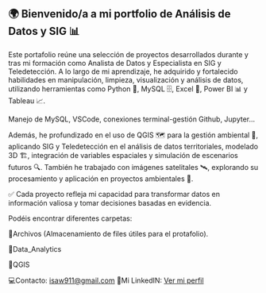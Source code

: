 ## 🌍 Bienvenido/a a mi portfolio de Análisis de Datos y SIG 📊

Este portafolio reúne una selección de proyectos desarrollados durante y tras mi formación como Analista de Datos y Especialista en SIG y Teledetección. A lo largo de mi aprendizaje, he adquirido y fortalecido habilidades en manipulación, limpieza, visualización y análisis de datos, utilizando herramientas como Python 🐍, MySQL 🗄️, Excel 📑, Power BI 📊 y Tableau 📈.

Manejo de MySQL, VSCode, conexiones terminal-gestión Github, Jupyter...

Además, he profundizado en el uso de QGIS 🗺️ para la gestión ambiental 🌱, aplicando SIG y Teledetección en el análisis de datos territoriales, modelado 3D 🏗️, integración de variables espaciales y simulación de escenarios futuros 🔍. También he trabajado con imágenes satelitales 🛰️, explorando su procesamiento y aplicación en proyectos ambientales 🌿.

✅ Cada proyecto refleja mi capacidad para transformar datos en información valiosa y tomar decisiones basadas en evidencia.

Podéis encontrar diferentes carpetas:

📁Archivos (Almacenamiento de files útiles para el protafolio).

📁Data_Analytics

📁QGIS

💻Contacto: isaw911@gmail.com
📌Mi LinkedIN: [Ver mi perfil](https://www.linkedin.com/in/isabel-ma%C3%B1ero-dominguez-222498160/)
